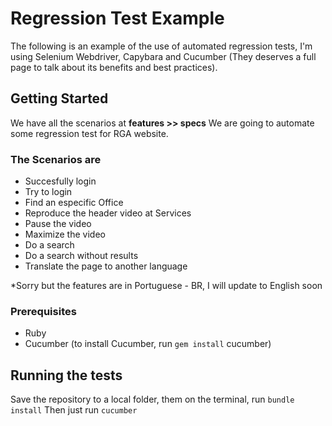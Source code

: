 # Regression Test Example

The following is an example of the use of automated regression tests, I'm using Selenium Webdriver, Capybara and Cucumber (They deserves a full page to talk about its benefits and best practices).

## Getting Started

We have all the scenarios at **features >> specs**
We are going to automate some regression test for RGA website.

### The Scenarios are ###
* Succesfully login
* Try to login
* Find an especific Office 
* Reproduce the header video at Services
* Pause the video
* Maximize the video
* Do a search
* Do a search without results
* Translate the page to another language

*Sorry but the features are in Portuguese - BR, I will update to English soon 

### Prerequisites

* Ruby
* Cucumber (to install Cucumber, run ```gem install``` cucumber)

## Running the tests

Save the repository to a local folder, them on the terminal, run ```bundle install``` 
Then just run ```cucumber```

